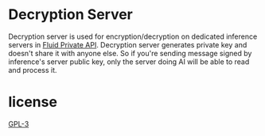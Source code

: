 # Decryption Server
Decryption server is used for encryption/decryption on dedicated inference servers in [Fluid Private API](https://getfluid.app/fluidpro). Decryption server generates private key and doesn't share it with anyone else. So if you're sending message signed by inference's server public key, only the server doing AI will be able to read and process it. 

# license
[GPL-3](LICENSE)